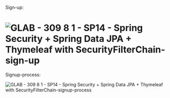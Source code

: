 Sign-up:

![GLAB - 309 8 1 - SP14 - Spring Security + Spring Data JPA + Thymeleaf with SecurityFilterChain-sign-up](https://github.com/user-attachments/assets/8a3ce445-1d35-4b0d-9eac-99d6f008c6d7)
================================

Signup-process:

![GLAB - 309 8 1 - SP14 - Spring Security + Spring Data JPA + Thymeleaf with SecurityFilterChain-signup-process](https://github.com/user-attachments/assets/541bf6c9-4021-4dcf-b17f-2effdda40b04)
